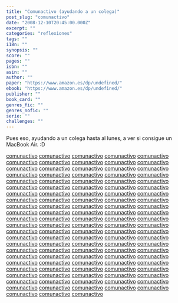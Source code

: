```yaml
---
title: "Comunactivo (ayudando a un colega)"
post_slug: "comunactivo"
date: "2008-12-10T20:45:00.000Z"
excerpt: ""
categories: "reflexiones"
tags: ""
i18n: ""
synopsis: ""
score: ""
pages: ""
isbn: ""
asin: ""
author: ""
paper: "https://www.amazon.es/dp/undefined/"
ebook: "https://www.amazon.es/dp/undefined/"
publisher: ""
book_card: ""
genres_fic: ""
genres_nofic: ""
serie: ""
challenges: ""
---
```


Pues eso, ayudando a un colega hasta al lunes, a ver si consigue un MacBook Air. :D

[comunactivo](http://comunactivo.inkilino.com/) [comunactivo](http://comunactivo.inkilino.com/) [comunactivo](http://comunactivo.inkilino.com/) [comunactivo](http://comunactivo.inkilino.com/) [comunactivo](http://comunactivo.inkilino.com/) [comunactivo](http://comunactivo.inkilino.com/) [comunactivo](http://comunactivo.inkilino.com/) [comunactivo](http://comunactivo.inkilino.com/) [comunactivo](http://comunactivo.inkilino.com/) [comunactivo](http://comunactivo.inkilino.com/) [comunactivo](http://comunactivo.inkilino.com/) [comunactivo](http://comunactivo.inkilino.com/) [comunactivo](http://comunactivo.inkilino.com/) [comunactivo](http://comunactivo.inkilino.com/) [comunactivo](http://comunactivo.inkilino.com/) [comunactivo](http://comunactivo.inkilino.com/) [comunactivo](http://comunactivo.inkilino.com/) [comunactivo](http://comunactivo.inkilino.com/) [comunactivo](http://comunactivo.inkilino.com/) [comunactivo](http://comunactivo.inkilino.com/) [comunactivo](http://comunactivo.inkilino.com/) [comunactivo](http://comunactivo.inkilino.com/) [comunactivo](http://comunactivo.inkilino.com/) [comunactivo](http://comunactivo.inkilino.com/) [comunactivo](http://comunactivo.inkilino.com/) [comunactivo](http://comunactivo.inkilino.com/) [comunactivo](http://comunactivo.inkilino.com/) [comunactivo](http://comunactivo.inkilino.com/) [comunactivo](http://comunactivo.inkilino.com/) [comunactivo](http://comunactivo.inkilino.com/) [comunactivo](http://comunactivo.inkilino.com/) [comunactivo](http://comunactivo.inkilino.com/) [comunactivo](http://comunactivo.inkilino.com/) [comunactivo](http://comunactivo.inkilino.com/) [comunactivo](http://comunactivo.inkilino.com/) [comunactivo](http://comunactivo.inkilino.com/) [comunactivo](http://comunactivo.inkilino.com/) [comunactivo](http://comunactivo.inkilino.com/) [comunactivo](http://comunactivo.inkilino.com/) [comunactivo](http://comunactivo.inkilino.com/) [comunactivo](http://comunactivo.inkilino.com/) [comunactivo](http://comunactivo.inkilino.com/) [comunactivo](http://comunactivo.inkilino.com/) [comunactivo](http://comunactivo.inkilino.com/) [comunactivo](http://comunactivo.inkilino.com/) [comunactivo](http://comunactivo.inkilino.com/) [comunactivo](http://comunactivo.inkilino.com/) [comunactivo](http://comunactivo.inkilino.com/) [comunactivo](http://comunactivo.inkilino.com/) [comunactivo](http://comunactivo.inkilino.com/) [comunactivo](http://comunactivo.inkilino.com/) [comunactivo](http://comunactivo.inkilino.com/) [comunactivo](http://comunactivo.inkilino.com/) [comunactivo](http://comunactivo.inkilino.com/) [comunactivo](http://comunactivo.inkilino.com/) [comunactivo](http://comunactivo.inkilino.com/) [comunactivo](http://comunactivo.inkilino.com/) [comunactivo](http://comunactivo.inkilino.com/) [comunactivo](http://comunactivo.inkilino.com/) [comunactivo](http://comunactivo.inkilino.com/) [comunactivo](http://comunactivo.inkilino.com/) [comunactivo](http://comunactivo.inkilino.com/) [comunactivo](http://comunactivo.inkilino.com/) [comunactivo](http://comunactivo.inkilino.com/) [comunactivo](http://comunactivo.inkilino.com/) [comunactivo](http://comunactivo.inkilino.com/) [comunactivo](http://comunactivo.inkilino.com/) [comunactivo](http://comunactivo.inkilino.com/) [comunactivo](http://comunactivo.inkilino.com/) [comunactivo](http://comunactivo.inkilino.com/) [comunactivo](http://comunactivo.inkilino.com/) [comunactivo](http://comunactivo.inkilino.com/) [comunactivo](http://comunactivo.inkilino.com/) [comunactivo](http://comunactivo.inkilino.com/) [comunactivo](http://comunactivo.inkilino.com/) [comunactivo](http://comunactivo.inkilino.com/) [comunactivo](http://comunactivo.inkilino.com/) [comunactivo](http://comunactivo.inkilino.com/) [comunactivo](http://comunactivo.inkilino.com/) [comunactivo](http://comunactivo.inkilino.com/) [comunactivo](http://comunactivo.inkilino.com/) [comunactivo](http://comunactivo.inkilino.com/) [comunactivo](http://comunactivo.inkilino.com/) [comunactivo](http://comunactivo.inkilino.com/) [comunactivo](http://comunactivo.inkilino.com/) [comunactivo](http://comunactivo.inkilino.com/) [comunactivo](http://comunactivo.inkilino.com/) [comunactivo](http://comunactivo.inkilino.com/) [comunactivo](http://comunactivo.inkilino.com/) [comunactivo](http://comunactivo.inkilino.com/) [comunactivo](http://comunactivo.inkilino.com/) [comunactivo](http://comunactivo.inkilino.com/) [comunactivo](http://comunactivo.inkilino.com/) [comunactivo](http://comunactivo.inkilino.com/) [comunactivo](http://comunactivo.inkilino.com/) [comunactivo](http://comunactivo.inkilino.com/) [comunactivo](http://comunactivo.inkilino.com/) [comunactivo](http://comunactivo.inkilino.com/) [comunactivo](http://comunactivo.inkilino.com/) [comunactivo](http://comunactivo.inkilino.com/) [comunactivo](http://comunactivo.inkilino.com/) [comunactivo](http://comunactivo.inkilino.com/) [comunactivo](http://comunactivo.inkilino.com/) [comunactivo](http://comunactivo.inkilino.com/) [comunactivo](http://comunactivo.inkilino.com/) [comunactivo](http://comunactivo.inkilino.com/) [comunactivo](http://comunactivo.inkilino.com/) [comunactivo](http://comunactivo.inkilino.com/) [comunactivo](http://comunactivo.inkilino.com/) [comunactivo](http://comunactivo.inkilino.com/) [comunactivo](http://comunactivo.inkilino.com/) [comunactivo](http://comunactivo.inkilino.com/) [comunactivo](http://comunactivo.inkilino.com/)
